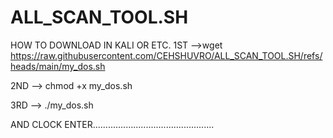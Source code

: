 # ALL_SCAN_TOOL.SH

HOW TO DOWNLOAD IN KALI OR ETC.
1ST -->wget https://raw.githubusercontent.com/CEHSHUVRO/ALL_SCAN_TOOL.SH/refs/heads/main/my_dos.sh

2ND --> chmod +x my_dos.sh

3RD --> ./my_dos.sh

AND CLOCK ENTER................................................
